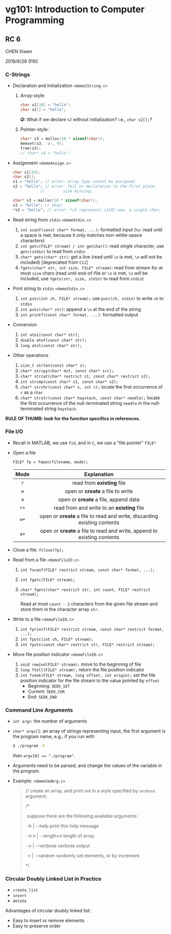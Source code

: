 # vg101: Introduction to Computer Programming

## RC 6

CHEN Xiwen

2019/6/28 (FRI)

### C-Strings

* Declaration and Initialization `<demoCString.c>`

  1. Array-style:

     ```c
     char s1[10] = "hello";
     char s2[] = "hello";
     ```

     ***Q:*** What if we declare `s2` without initialization? i.e., `char s2[];`?

  2. Pointer-style:

     ```c
     char* s3 = malloc(10 * sizeof(char));
     memset(s3, 'a', 9);
     free(s3);
     // char* s4 = "hello";
     ```

* Assignment `<demoAssign.c>`

  ```c
  char s1[10];
  char s2[];
  s1 = "hello"; // error: array type cannot be assigned;
  s2 = "hello"; // error: fail on declaration in the first place;
  			  // 		size missing;
  
  char* s3 = malloc(10 * sizeof(char));
  s3 = "hello"; // okay;
  *s3 = "hello"; // error: *s3 represents s3[0] now, a single char;
  ```

* Read string from `stdin` `<demoStdin.c>`

  1. `int scanf(const char* format, ...)`: formatted input (`%s`: read until a space is met, because it only matches non-white-space characters)
  2. `int getc(FILE* stream) / int getchar()`: read single character, use `getc(stdin)` to read from `stdin`
  3. `char* gets(char* str)`: get a line (read until `\n` is met, `\n` *will not* be included) [deprecated from `C11`]
  4. `fgets(char* str, int size, FILE* stream)`: read from stream for at most `size` chars (read until end-of-file or `\n` is met, `\n` *will* be included, use `fgets(str, size, stdin)` to read from `stdin`)

* Print string to `stdin` `<demoStdin.c>`

  1. `int putc(int ch, FILE* stream);` use `putc(ch, stdin)` to write `ch` to `stdin`
  2. `int puts(char* str)`: append a `\n` at the end of the string
  3. `int printf(const char* format, ...)`: formatted output

* Conversion
  1. `int atoi(const char* str);`
  2. `double atof(const char* str);`
  3. `long atol(const char* str);`
* Other operations
  1. `size_t strlen(const char* s);`
  2. `char* strcpy(char* dst, const char* src);`
  3. `char* strcat(char* restrict s1, const char* restrict s2);`
  4. `int strcmp(const char* s1, const char* s2);`
  5. `char* strchr(const char* s, int c);` locate the first occurrence of `c` as a `char`
  6. `char* strstr(const char* haystack, const char* needle);` locate the first occurrence of the null-terminated string `needle` in the null-terminated string `haystack`.

**RULE OF THUMB: look for the function specifics in references.**

### File I/O

* Recall in MATLAB, we use `fid`, and in `C`, we use a "file pointer" `FILE*`

* Open a file

  `FILE* fp = fopen(filename, mode);`

  | Mode |                         Explanation                          |
  | :--: | :----------------------------------------------------------: |
  | `r`  |                 read from **existing** file                  |
  | `w`  |              open or **create** a file to write              |
  | `a`  |            open or **create** a file, append data            |
  | `r+` |         read from and write to an **existing** file          |
  | `w+` | open or **create** a file to read and write, discarding existing contents |
  | `a+` | open or **create** a file to read and write, append to existing contents |

* Close a file: `fclose(fp);`

* Read from a file `<demoFileIO.c>`

  1. `int fscanf(FILE* restrict stream, const char* format, ...);`

  2. `int fgetc(FILE* stream);`

  3. `char* fgets(char* restrict str, int count, FILE* restrict stream);`

     Read at most `count - 1` characters from the given file stream and store them in the character array `str`.

* Write to a file `<demoFileIO.c>`

  1. `int fprintf(FILE* restrict stream, const char* restrict format, ...);`
  2. `int fputc(int ch, FILE* stream);`
  3. `int fputs(const char* restrict str, FILE* restrict stream);`

* Move file position indicator `<demoFileIO.c>`
  1. `void rewind(FILE* stream);` move to the beginning of file
  2. `long ftell(FILE* stream);` return the file position indicator
  3. `int fseek(FILE* stream, long offset, int origin);` set the file position indicator for the file stream to the value pointed by `offset`
     * Beginning: `SEEK_SET`
     * Current: `SEEK_CUR`
     * End: `SEEK_END`

### Command Line Arguments

* `int argc`: the number of arguments

* `char* argv[]`: an array of strings representing input, the first argument is the program name, e.g., if you run with

  ```bash
  $ ./program -h
  ```

  then `argv[0] == "./program"`.

* Arguments need to be parsed, and change the values of the variable in the program.

* Example: `<demoCmdArg.c>`

  >// create an array, and print out in a style specified by `verbose` argument;
  >
  >/*
  >
  >​     suppose there are the following available arguments:
  >
  >​        -h | --help                 print this help message
  >
  >​        -n n | --length=n           length of array
  >
  >​        -v | --verbose              verbose output
  >
  >​        -r | --random               randomly set elements, or by increment
  >
  >*/

### Circular Doubly Linked List in Practice

* `create_list`
* `insert`
* `delete`

Advantages of circular doubly linked list:

* Easy to insert or remove elements
* Easy to preserve order